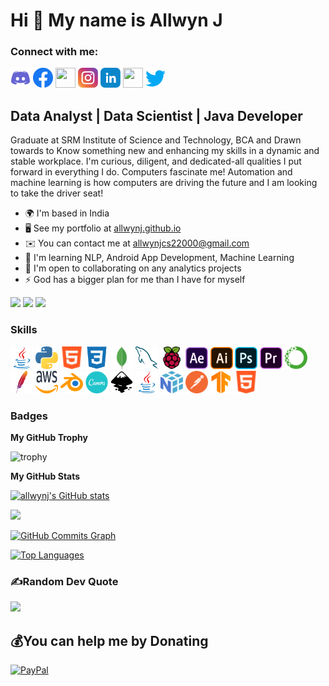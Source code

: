 Hi 👋 My name is Allwyn J
=========================
### Connect with me:

<p align="left"> <a href="https://discord.com/users/Allwyn J#2815" target="_blank" rel="noreferrer">
<img src="/GithubProfile Icons/discord.svg" width="32" height="32" /></a> 
<a href="https://www.facebook.com/allwynj2000" target="_blank" rel="noreferrer"><img src="/GithubProfile Icons/facebook.svg" width="32" height="32" /></a> 
<a href="https://www.github.com/allwynj" target="_blank" rel="noreferrer"><img src="https://raw.githubusercontent.com/danielcranney/readme-generator/main/public/icons/socials/github-dark.svg" width="32" height="32" /></a> 
<a href="http://www.instagram.com/allwyn__j)" target="_blank" rel="noreferrer"><img src="/GithubProfile Icons/instagram.svg" width="32" height="32" /></a> 
<a href="https://www.linkedin.com/in/allwynj" target="_blank" rel="noreferrer"><img src="/GithubProfile Icons/linkedin.svg" width="32" height="32" /></a> 
<a href="http://www.medium.com/@allwynj" target="_blank" rel="noreferrer"><img src="https://raw.githubusercontent.com/danielcranney/readme-generator/main/public/icons/socials/medium-dark.svg" width="32" height="32" /></a> 
<a href="https://www.twitter.com/Allwyn__J" target="_blank" rel="noreferrer"><img src="/GithubProfile Icons/twitter.svg" width="32" height="32" /></a></p>


Data Analyst | Data Scientist | Java Developer
----------------------------------------------

Graduate at SRM Institute of Science and Technology, BCA and Drawn towards to Know something new and enhancing my skills in a dynamic and stable workplace. I'm curious, diligent, and dedicated-all qualities I put forward in everything I do. Computers fascinate me! Automation and machine learning is how computers are driving the future and I am looking to take the driver seat!

* 🌍  I'm based in India
* 🖥️  See my portfolio at [allwynj.github.io](http://allwynj.github.io)
* ✉️  You can contact me at [allwynjcs22000@gmail.com](mailto:allwynjcs22000@gmail.com)
* 🧠  I'm learning NLP, Android App Development, Machine Learning
* 🤝  I'm open to collaborating on any analytics projects
* ⚡  God has a bigger plan for me than I have for myself

<a href="https://www.twitter.com/Allwyn__J" target="_blank" rel="noreferrer"><img src="https://img.shields.io/twitter/follow/Allwyn__J?logo=twitter&style=for-the-badge&color=ec4899&labelColor=0C1116"/></a>
<a href="https://www.github.com/allwynj" target="_blank" rel="noreferrer"><img src="https://img.shields.io/github/followers/allwynj?logo=github&style=for-the-badge&color=ec4899&labelColor=0C1116" /></a>
<a herf="https://www.github.com/allwynj" target="_blank" rel="noreferrer"><img src="https://hits.sh/github.com/silentsoft/hits.svg?style=for-the-badge&label=profile%20views&color=ec4899&labelColor=0C1116"></a>

### Skills

<p align="left">
<a href="https://www.oracle.com/java/" target="_blank" rel="noreferrer"><img src="/GithubProfile Icons/java.svg" width="36" height="36" alt="Java" /></a>
<a href="https://www.python.org/" target="_blank" rel="noreferrer"><img src="/GithubProfile Icons/python.svg" width="36" height="36" alt="Python" /></a>
<a href="https://developer.mozilla.org/en-US/docs/Glossary/HTML5" target="_blank" rel="noreferrer"><img src="/GithubProfile Icons/html5.svg" width="36" height="36" alt="HTML5" /></a>
<a href="https://www.w3.org/TR/CSS/#css" target="_blank" rel="noreferrer"><img src="/GithubProfile Icons/css3.svg" width="36" height="36" alt="CSS3" /></a>
<a href="https://www.mongodb.com/" target="_blank" rel="noreferrer"><img src="/GithubProfile Icons/mongodb.svg" width="36" height="36" alt="MongoDB" /></a>
<a href="https://www.mysql.com/" target="_blank" rel="noreferrer"><img src="/GithubProfile Icons/mysql.svg" width="36" height="36" alt="MySQL" /></a>
<a href="https://www.raspberrypi.org/" target="_blank" rel="noreferrer"><img src="/GithubProfile Icons/raspberrypi.svg" width="36" height="36" alt="RaspberryPi" /></a>
<a href="https://www.raspberrypi.org/" target="_blank" rel="noreferrer"><img src="/GithubProfile Icons/adobe-after-effects.svg" width="36" height="36" alt="RaspberryPi" /></a>
<a href="https://www.raspberrypi.org/" target="_blank" rel="noreferrer"><img src="/GithubProfile Icons/adobe-illustrator.svg" width="36" height="36" alt="RaspberryPi" /></a>
<a href="https://www.raspberrypi.org/" target="_blank" rel="noreferrer"><img src="/GithubProfile Icons/adobe-photoshop.svg" width="36" height="36" alt="RaspberryPi" /></a>
<a href="https://www.raspberrypi.org/" target="_blank" rel="noreferrer"><img src="/GithubProfile Icons/adobe-premiere-pro.svg" width="36" height="36" alt="RaspberryPi" /></a>
<a href="https://www.raspberrypi.org/" target="_blank" rel="noreferrer"><img src="/GithubProfile Icons/anaconda.svg" width="36" height="36" alt="RaspberryPi" /></a>
<a href="https://www.raspberrypi.org/" target="_blank" rel="noreferrer"><img src="/GithubProfile Icons/apache.svg" width="36" height="36" alt="RaspberryPi" /></a>
<a href="https://www.raspberrypi.org/" target="_blank" rel="noreferrer"><img src="/GithubProfile Icons/aws.svg" width="36" height="36" alt="RaspberryPi" /></a>
<a href="https://www.raspberrypi.org/" target="_blank" rel="noreferrer"><img src="/GithubProfile Icons/blender.svg" width="36" height="36" alt="RaspberryPi" /></a>
<a href="https://www.raspberrypi.org/" target="_blank" rel="noreferrer"><img src="/GithubProfile Icons/canva.svg" width="36" height="36" alt="RaspberryPi" /></a>
<a href="https://www.raspberrypi.org/" target="_blank" rel="noreferrer"><img src="/GithubProfile Icons/inkscape.svg" width="36" height="36" alt="RaspberryPi" /></a>
<a href="https://www.raspberrypi.org/" target="_blank" rel="noreferrer"><img src="/GithubProfile Icons/java.svg" width="36" height="36" alt="RaspberryPi" /></a>
<a href="https://www.raspberrypi.org/" target="_blank" rel="noreferrer"><img src="/GithubProfile Icons/numpy.svg" width="36" height="36" alt="RaspberryPi" /></a>
<a href="https://www.raspberrypi.org/" target="_blank" rel="noreferrer"><img src="/GithubProfile Icons/postman.svg" width="36" height="36" alt="RaspberryPi" /></a>
<a href="https://www.raspberrypi.org/" target="_blank" rel="noreferrer"><img src="/GithubProfile Icons/tensorflow.svg" width="36" height="36" alt="RaspberryPi" /></a>
<a href="https://www.raspberrypi.org/" target="_blank" rel="noreferrer"><img src="/GithubProfile Icons/html5.svg" width="36" height="36" alt="RaspberryPi" /></a>
</p>



### Badges

<b>My GitHub Trophy</b>

![trophy](https://github-profile-trophy.vercel.app/?username=allwynj&theme=dark_lover&no-bg=true&no-frame=true&title=Joined2020,Stars,Issues,Commit,Repositories,PullRequest)


<b>My GitHub Stats</b>

<a href="http://www.github.com/allwynj"><img src="https://github-readme-stats.vercel.app/api?username=allwynj&show_icons=true&hide=&count_private=true&title_color=f97316&text_color=ffffff&icon_color=14b8a6&bg_color=0C1116&hide_border=true&show_icons=true" alt="allwynj's GitHub stats" /></a>

<a href="http://www.github.com/allwynj"><img src="https://github-readme-streak-stats.herokuapp.com/?user=allwynj&stroke=ffffff&background=0C1116&ring=f97316&fire=f97316&currStreakNum=ffffff&currStreakLabel=f97316&sideNums=ffffff&sideLabels=ffffff&dates=ffffff&hide_border=true" /></a>

<a href="http://www.github.com/allwynj"><img src="https://activity-graph.herokuapp.com/graph?username=allwynj&bg_color=0C1116&color=ffffff&line=14b8a6&point=ffffff&area_color=1c1917&area=true&hide_border=true&custom_title=GitHub%20Commits%20Graph" alt="GitHub Commits Graph" /></a>

<a href="https://github.com/allwynj" align="left"><img src="https://github-readme-stats.vercel.app/api/top-langs/?username=allwynj&langs_count=10&title_color=f97316&text_color=ffffff&icon_color=14b8a6&bg_color=0C1116&hide_border=true&locale=en&custom_title=Top%20%Languages&layout=compact" alt="Top Languages" /></a>



### ✍️Random Dev Quote
![](https://quotes-github-readme.vercel.app/api?type=horizontal&theme=dark)


## 💰You can help me by Donating

[![PayPal](https://img.shields.io/badge/PayPal-00457C?style=for-the-badge&logo=paypal&logoColor=white)](https://paypal.me/allwynj2000) 
